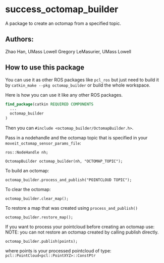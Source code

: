 # success_octomap_builder
A package to create an octomap from a specified topic.

## Authors:
Zhao Han, UMass Lowell
Gregory LeMasurier, UMass Lowell

## How to use this package

You can use it as other ROS packages like `pcl_ros` but just need to build it by `catkin_make --pkg octomap_builder` or build the whole workspace.

Here is how you can use it like any other ROS packages.

```cmake
find_package(catkin REQUIRED COMPONENTS
  ...
  octomap_builder
)
```

Then you can `#include <octomap_builder/OctomapBuilder.h>`.

Pass in a nodehandle and the octomap topic that is specified in your `moveit_octomap_sensor_params_file`:
```
ros::NodeHandle nh;

OctomapBuilder octomap_builder(nh, "OCTOMAP_TOPIC");
```

To build an octomap:
```
octomap_builder.process_and_publish("POINTCLOUD TOPIC");
```

To clear the octomap:
```
octomap_builder.clear_map();
```

To restore a map that was created using `process_and_publish()`
```
octomap_builder.restore_map();
```

If you want to process your pointcloud before creating an octomap use:
NOTE: you can not restore an octomap created by calling publish directly.
```
octomap_builder.publish(points);
```
where points is your processed pointcloud of type: `pcl::PointCloud<pcl::PointXYZ>::ConstPtr`